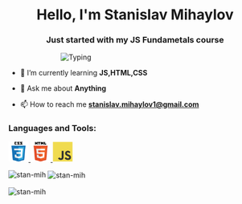<h1 align="center">Hello, I'm Stanislav Mihaylov</h1>
<h3 align="center">Just started with my JS Fundametals course</h3>
<img align="right" alt="Typing" width="400" src="http://www.reactiongifs.com/r/ktpng.gif">

<p align="left"> <a href="https://twitter.com/" target="blank"><img src="https://img.shields.io/twitter/follow/?logo=twitter&style=for-the-badge" alt="" /></a> </p>

- 🌱 I’m currently learning **JS,HTML,CSS**

- 💬 Ask me about **Anything**

- 📫 How to reach me **stanislav.mihaylov1@gmail.com**


<h3 align="left">Languages and Tools:</h3>
<p align="left"> <a href="https://www.w3schools.com/css/" target="_blank" rel="noreferrer"> <img src="https://raw.githubusercontent.com/devicons/devicon/master/icons/css3/css3-original-wordmark.svg" alt="css3" width="40" height="40"/> </a> <a href="https://www.w3.org/html/" target="_blank" rel="noreferrer"> <img src="https://raw.githubusercontent.com/devicons/devicon/master/icons/html5/html5-original-wordmark.svg" alt="html5" width="40" height="40"/> </a> <a href="https://developer.mozilla.org/en-US/docs/Web/JavaScript" target="_blank" rel="noreferrer"> <img src="https://raw.githubusercontent.com/devicons/devicon/master/icons/javascript/javascript-original.svg" alt="javascript" width="40" height="40"/> </a> </p>

<p><img align="left" src="https://github-readme-stats.vercel.app/api/top-langs?username=stan-mih&show_icons=true&locale=en&layout=compact" alt="stan-mih" /></p>

<p>&nbsp;<img align="center" src="https://github-readme-stats.vercel.app/api?username=stan-mih&show_icons=true&locale=en" alt="stan-mih" /></p>

<p><img align="center" src="https://github-readme-streak-stats.herokuapp.com/?user=stan-mih&" alt="stan-mih" /></p>
